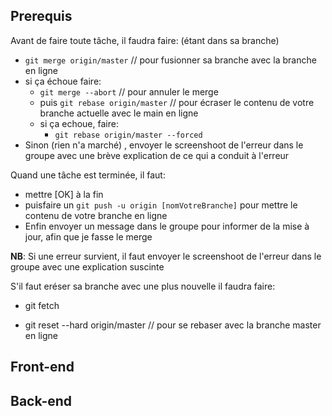 ## Prerequis

Avant de faire toute tâche, il faudra faire: (étant dans sa branche)

* `git merge origin/master` // pour fusionner sa branche avec la branche en ligne
* si ça échoue faire:
  * `git merge --abort` // pour annuler le merge
  * puis `git rebase origin/master` // pour écraser le contenu de votre branche actuelle avec le main en ligne
  * si ça echoue, faire:
    * `git rebase origin/master --forced`
* Sinon (rien n'a marché) , envoyer le screenshoot de l'erreur dans le groupe avec une brève explication de ce qui a conduit à l'erreur

Quand une tâche est terminée, il faut:

* mettre [OK] à la fin
* puisfaire un `git push -u origin [nomVotreBranche]` pour mettre le contenu de votre branche en ligne
* Enfin envoyer un message dans le groupe pour informer de la mise à jour, afin que je fasse le merge

**NB**: Si une erreur survient, il faut envoyer le screenshoot de l'erreur dans le groupe avec une explication suscinte

S'il faut eréser sa branche avec une plus nouvelle il faudra faire:

- git fetch

- git reset --hard origin/master // pour se rebaser avec la branche master en ligne

## Front-end

## Back-end
